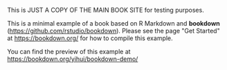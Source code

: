 This is JUST A COPY OF THE MAIN BOOK SITE for testing purposes.

This is a minimal example of a book based on R Markdown and **bookdown** (https://github.com/rstudio/bookdown). Please see the page "Get Started" at https://bookdown.org/ for how to compile this example.

You can find the preview of this example at https://bookdown.org/yihui/bookdown-demo/
